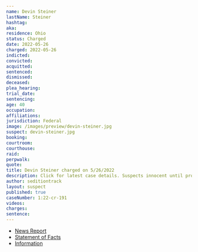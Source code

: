 ```yaml
---
name: Devin Steiner
lastName: Steiner
hashtag:
aka:
residence: Ohio
status: Charged
date: 2022-05-26
charged: 2022-05-26
indicted:
convicted:
acquitted:
sentenced:
dismissed:
deceased:
plea_hearing:
trial_date:
sentencing:
age: 40
occupation:
affiliations:
jurisdiction: Federal
image: /images/preview/devin-steiner.jpg
suspect: devin-steiner.jpg
booking:
courtroom:
courthouse:
raid:
perpwalk:
quote:
title: Devin Steiner charged on 5/26/2022
description: Click for latest case details. Suspects innocent until proven guilty.
author: seditiontrack
layout: suspect
published: true
caseNumber: 1:22-cr-191
videos:
charges:
sentence:
---
```

- [News Report](https://www.beaconjournal.com/story/news/2022/05/26/devin-steiner-wooster-ohio-charged-breaching-us-capitol-jan-6-2021-insurrection/9941693002/)
- [Statement of Facts](https://www.justice.gov/usao-dc/case-multi-defendant/file/1509941/download)
- [Information](https://www.justice.gov/usao-dc/case-multi-defendant/file/1509916/download)
